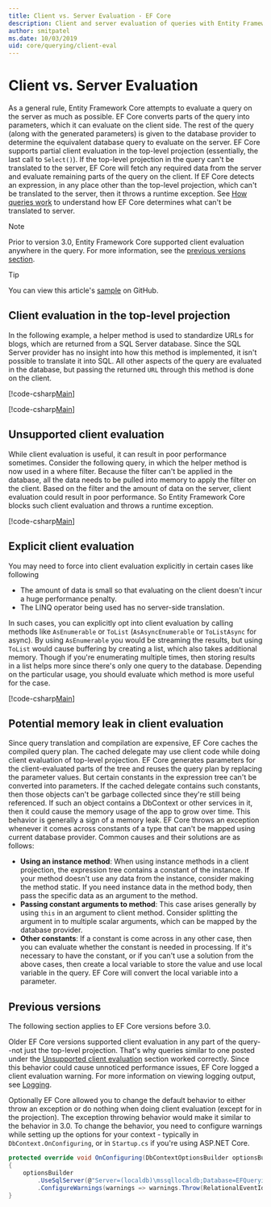 ```yaml
---
title: Client vs. Server Evaluation - EF Core
description: Client and server evaluation of queries with Entity Framework Core
author: smitpatel
ms.date: 10/03/2019
uid: core/querying/client-eval
---
```

# Client vs. Server Evaluation

As a general rule, Entity Framework Core attempts to evaluate a query on the server as much as possible. EF Core converts parts of the query into parameters, which it can evaluate on the client side. The rest of the query (along with the generated parameters) is given to the database provider to determine the equivalent database query to evaluate on the server. EF Core supports partial client evaluation in the top-level projection (essentially, the last call to `Select()`). If the top-level projection in the query can't be translated to the server, EF Core will fetch any required data from the server and evaluate remaining parts of the query on the client. If EF Core detects an expression, in any place other than the top-level projection, which can't be translated to the server, then it throws a runtime exception. See [How queries work](xref:core/querying/how-query-works) to understand how EF Core determines what can't be translated to server.

> [!NOTE]
> Prior to version 3.0, Entity Framework Core supported client evaluation anywhere in the query. For more information, see the [previous versions section](#previous-versions).

> [!TIP]
> You can view this article's [sample](https://github.com/dotnet/EntityFramework.Docs/tree/master/samples/core/Querying) on GitHub.

## Client evaluation in the top-level projection

In the following example, a helper method is used to standardize URLs for blogs, which are returned from a SQL Server database. Since the SQL Server provider has no insight into how this method is implemented, it isn't possible to translate it into SQL. All other aspects of the query are evaluated in the database, but passing the returned `URL` through this method is done on the client.

[!code-csharp[Main](../../../samples/core/Querying/ClientEval/Sample.cs#ClientProjection)]

[!code-csharp[Main](../../../samples/core/Querying/ClientEval/Sample.cs#ClientMethod)]

## Unsupported client evaluation

While client evaluation is useful, it can result in poor performance sometimes. Consider the following query, in which the helper method is now used in a where filter. Because the filter can't be applied in the database, all the data needs to be pulled into memory to apply the filter on the client. Based on the filter and the amount of data on the server, client evaluation could result in poor performance. So Entity Framework Core blocks such client evaluation and throws a runtime exception.

[!code-csharp[Main](../../../samples/core/Querying/ClientEval/Sample.cs#ClientWhere)]

## Explicit client evaluation

You may need to force into client evaluation explicitly in certain cases like following

- The amount of data is small so that evaluating on the client doesn't incur a huge performance penalty.
- The LINQ operator being used has no server-side translation.

In such cases, you can explicitly opt into client evaluation by calling methods like `AsEnumerable` or `ToList` (`AsAsyncEnumerable` or `ToListAsync` for async). By using `AsEnumerable` you would be streaming the results, but using `ToList` would cause buffering by creating a list, which also takes additional memory. Though if you're enumerating multiple times, then storing results in a list helps more since there's only one query to the database. Depending on the particular usage, you should evaluate which method is more useful for the case.

[!code-csharp[Main](../../../samples/core/Querying/ClientEval/Sample.cs#ExplicitClientEval)]

## Potential memory leak in client evaluation

Since query translation and compilation are expensive, EF Core caches the compiled query plan. The cached delegate may use client code while doing client evaluation of top-level projection. EF Core generates parameters for the client-evaluated parts of the tree and reuses the query plan by replacing the parameter values. But certain constants in the expression tree can't be converted into parameters. If the cached delegate contains such constants, then those objects can't be garbage collected since they're still being referenced. If such an object contains a DbContext or other services in it, then it could cause the memory usage of the app to grow over time. This behavior is generally a sign of a memory leak. EF Core throws an exception whenever it comes across constants of a type that can't be mapped using current database provider. Common causes and their solutions are as follows:

- **Using an instance method**: When using instance methods in a client projection, the expression tree contains a constant of the instance. If your method doesn't use any data from the instance, consider making the method static. If you need instance data in the method body, then pass the specific data as an argument to the method.
- **Passing constant arguments to method**: This case arises generally by using `this` in an argument to client method. Consider splitting the argument in to multiple scalar arguments, which can be mapped by the database provider.
- **Other constants**: If a constant is come across in any other case, then you can evaluate whether the constant is needed in processing. If it's necessary to have the constant, or if you can't use a solution from the above cases, then create a local variable to store the value and use local variable in the query. EF Core will convert the local variable into a parameter.

## Previous versions

The following section applies to EF Core versions before 3.0.

Older EF Core versions supported client evaluation in any part of the query--not just the top-level projection. That's why queries similar to one posted under the [Unsupported client evaluation](#unsupported-client-evaluation) section worked correctly. Since this behavior could cause unnoticed performance issues, EF Core logged a client evaluation warning. For more information on viewing logging output, see [Logging](xref:core/miscellaneous/logging).

Optionally EF Core allowed you to change the default behavior to either throw an exception or do nothing when doing client evaluation (except for in the projection). The exception throwing behavior would make it similar to the behavior in 3.0. To change the behavior, you need to configure warnings while setting up the options for your context - typically in `DbContext.OnConfiguring`, or in `Startup.cs` if you're using ASP.NET Core.

```csharp
protected override void OnConfiguring(DbContextOptionsBuilder optionsBuilder)
{
    optionsBuilder
        .UseSqlServer(@"Server=(localdb)\mssqllocaldb;Database=EFQuerying;Trusted_Connection=True;")
        .ConfigureWarnings(warnings => warnings.Throw(RelationalEventId.QueryClientEvaluationWarning));
}
```
